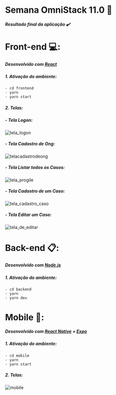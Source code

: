 # Semana OmniStack 11.0 🚀
##### Resultado final da aplicação :heavy_check_mark:

# Front-end :computer::
##### Desenvolvido com [React](https://pt-br.reactjs.org/)

##### 1. Ativação do ambiente:
```
- cd frontend
- yarn
- yarn start
```
##### 2. Telas:

##### - Tela Logon:
![tela_logon](https://user-images.githubusercontent.com/33940202/77810316-9f55bb80-7072-11ea-8711-b4728fd37025.png)

##### - Tela Cadastro de Ong:
![telacadastrodeong](https://user-images.githubusercontent.com/33940202/77810324-ac72aa80-7072-11ea-9b02-e08bf8500b54.png)

##### - Tela Listar todos os Casos:
![tela_progile](https://user-images.githubusercontent.com/33940202/77810332-bac0c680-7072-11ea-9823-d2b9e63ca75c.png)

##### - Tela Cadastro de um Caso:
![tela_cadastro_caso](https://user-images.githubusercontent.com/33940202/77810345-cca26980-7072-11ea-9175-d8e9cdace336.png)

##### - Tela Editar um Caso:
![tela_de_editar](https://user-images.githubusercontent.com/33940202/77810361-dcba4900-7072-11ea-9710-15b79bbfaa5f.png)

# Back-end :clipboard::
##### Desenvolvido com [Node.js](https://nodejs.org/en/)
##### 1. Ativação do ambiente:
```
- cd backend
- yarn
- yarn dev
```

# Mobile :iphone::
##### Desenvolvido com [React Native](https://reactnative.dev/) + [Expo](https://expo.io/)
##### 1. Ativação do ambiente:
```
- cd mobile
- yarn
- yarn start
```
##### 2. Telas:
![mobile](https://user-images.githubusercontent.com/33940202/77810060-4b96a280-7071-11ea-9953-e61f11eddc5a.png)


